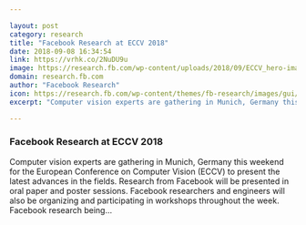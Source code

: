 ```yaml
---

layout: post
category: research
title: "Facebook Research at ECCV 2018"
date: 2018-09-08 16:34:54
link: https://vrhk.co/2NuDU9u
image: https://research.fb.com/wp-content/uploads/2018/09/ECCV_hero-image.png
domain: research.fb.com
author: "Facebook Research"
icon: https://research.fb.com/wp-content/themes/fb-research/images/gui/facebook.ico
excerpt: "Computer vision experts are gathering in Munich, Germany this weekend for the European Conference on Computer Vision (ECCV) to present the latest advances in the fields. Research from Facebook will be presented in oral paper and poster sessions. Facebook researchers and engineers will also be organizing and participating in workshops throughout the week. Facebook research being…"

---
```


### Facebook Research at ECCV 2018

Computer vision experts are gathering in Munich, Germany this weekend for the European Conference on Computer Vision (ECCV) to present the latest advances in the fields. Research from Facebook will be presented in oral paper and poster sessions. Facebook researchers and engineers will also be organizing and participating in workshops throughout the week. Facebook research being…